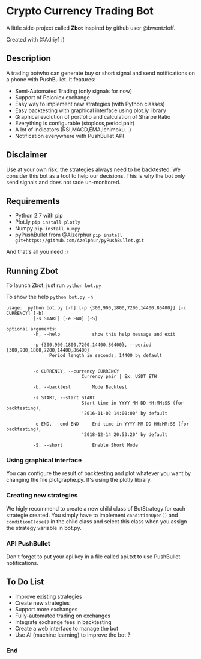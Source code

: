 # Crypto Currency Trading Bot

A little side-project called **Zbot** inspired by github user @bwentzloff.

Created with @Adriy1 :)


## Description

A trading botwho can generate buy or short signal and send notifications on a phone with PushBullet. It features:
-  Semi-Automated Trading (only signals for now)
- Support of Poloniex exchange
- Easy way to implement new strategies (with Python classes)
- Easy backtesting with graphical interface using plot.ly library
- Graphical evolution of portfolio and calculation of Sharpe Ratio
- Everything is configurable (stoploss,period,pair)
- A lot of indicators (RSI,MACD,EMA,Ichimoku...)
- Notification everywhere with PushBullet API

## Disclaimer

Use at your own risk, the strategies always need to be backtested. We consider this bot as a tool to help our decisions. This is why the bot only send signals and does not rade un-monitored.

## Requirements

- Python 2.7 with pip
- Plot.ly  `pip install plotly`
- Numpy `pip install numpy`
- pyPushBullet from @Alzerphur `pip install git+https://github.com/Azelphur/pyPushBullet.git`

And that's all you need ;)

## Running Zbot

To launch Zbot, just run `python bot.py`

To show the help `python bot.py -h`

    usage:  python bot.py [-h] [-p {300,900,1800,7200,14400,86400}] [-c CURRENCY] [-b]
              [-s START] [-e END] [-S]

    optional arguments:
              -h, --help            show this help message and exit

              -p {300,900,1800,7200,14400,86400}, --period {300,900,1800,7200,14400,86400}
                    Period length in seconds, 14400 by default


              -c CURRENCY, --currency CURRENCY
                                Currency pair | Ex: USDT_ETH

              -b, --backtest        Mode Backtest

              -s START, --start START
                                Start time in YYYY-MM-DD HH:MM:SS (for backtesting),
                                '2016-11-02 14:00:00' by default

              -e END, --end END     End time in YYYY-MM-DD HH:MM:SS (for backtesting),
                                '2018-12-14 20:53:20' by default

              -S, --short           Enable Short Mode

### Using graphical interface

You can configure the result of backtesting and plot whatever you want by changing the file plotgraphe.py. It's using the plotly library.

### Creating new strategies

We higly recommend to create a new child class of BotStrategy for each strategie created. You simply have to implement `conditionOpen()` and `conditionClose()` in the child class and select this class when you assign the strategy variable in bot.py.

### API PushBullet

Don't forget to put your api key in a file called api.txt to use PushBullet notifications.

## To Do List
- Improve existing strategies
- Create new strategies
- Support more exchanges
- Fully-automated trading on exchanges
- Integrate exchange fees in backtesting
- Create a web interface to manage the bot
- Use AI (machine learning) to improve the bot ?


### End
